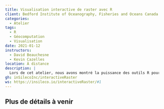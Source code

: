 ```yaml
---
title: Visualisation interactive de raster avec R
client: Bedford Institute of Oceanography, Fisheries and Oceans Canada
categories: 
  - Atelier
tags: 
  - R
  - Géocomputation
  - Visualisation
date: 2021-01-12
instructors:
  - David Beauchesne
  - Kevin Cazelles
location: À distance
description: | 
  Lors de cet atelier, nous avons montré la puissance des outils R pour manipuler et visualiser efficacement les fichiers de type raster.
gh: inSilecoInc/interactiveRaster
ws: https://insileco.io/interactiveRaster/#1
---
```



## Plus de détails à venir

